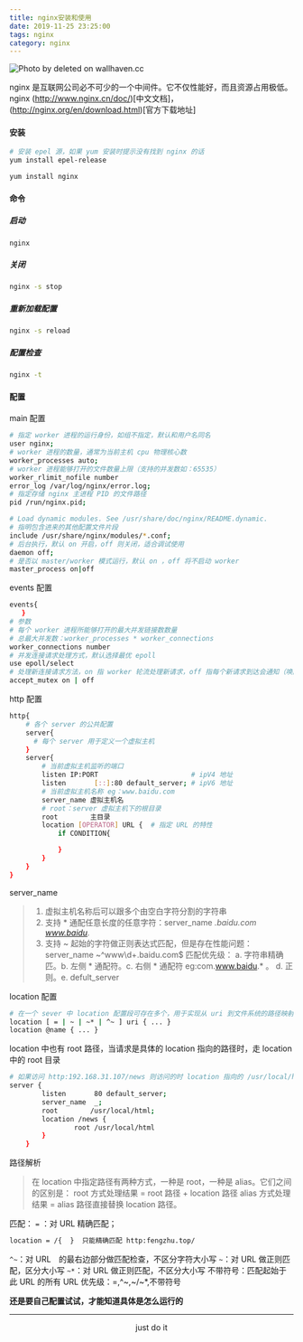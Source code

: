 ```yaml
---
title: nginx安装和使用
date: 2019-11-25 23:25:00
tags: nginx
category: nginx
---
```


![Photo by deleted on wallhaven.cc](/nginx.png)

nginx 是互联网公司必不可少的一个中间件。它不仅性能好，而且资源占用极低。nginx (http://www.nginx.cn/doc/)[中文文档]，(http://nginx.org/en/download.html)[官方下载地址]

<!--more-->


#### 安装

```bash
# 安装 epel 源，如果 yum 安装时提示没有找到 nginx 的话
yum install epel-release

yum install nginx
```

#### 命令

##### 启动
```bash
nginx
```
##### 关闭
```bash
nginx -s stop
```
##### 重新加载配置
```bash
nginx -s reload
```

##### 配置检查
```bash
nginx -t
```

#### 配置

main 配置

```bash
# 指定 worker 进程的运行身份，如组不指定，默认和用户名同名
user nginx;
# worker 进程的数量，通常为当前主机 cpu 物理核心数
worker_processes auto;
# worker 进程能够打开的文件数量上限（支持的并发数如：65535）
worker_rlimit_nofile number
error_log /var/log/nginx/error.log;
# 指定存储 nginx 主进程 PID 的文件路径
pid /run/nginx.pid;

# Load dynamic modules. See /usr/share/doc/nginx/README.dynamic.
# 指明包含进来的其他配置文件片段
include /usr/share/nginx/modules/*.conf;
# 后台执行，默认 on 开启，off 则关闭，适合调试使用
daemon off;
# 是否以 master/worker 模式运行，默认 on ，off 将不启动 worker
master_process on|off
```
events 配置

```bash
events{
   }
# 参数
# 每个 worker 进程所能够打开的最大并发链接数数量
# 总最大并发数：worker_processes * worker_connections
worker_connections number
# 并发连接请求处理方式，默认选择最优 epoll
use epoll/select
# 处理新连接请求方法，on 指 worker 轮流处理新请求，off 指每个新请求到达会通知（唤醒）所有 worker 进程，但是只有一个进程可以获得连接，造成‘惊群’，影响性能。
accept_mutex on | off
```
http 配置
 
```bash
http{
    # 各个 server 的公共配置
    server{
      # 每个 server 用于定义一个虚拟主机  
    }
    server{
        # 当前虚拟主机监听的端口
        listen IP:PORT                       # ipV4 地址
        listen       [::]:80 default_server; # ipV6 地址
        # 当前虚拟主机名称 eg：www.baidu.com
        server_name 虚拟主机名
        # root：server 虚拟主机下的根目录
        root        主目录
        location [OPERATOR] URL {  # 指定 URL 的特性
            if CONDITION{

            }
        }
    }
}
```
server_name

> 1. 虚拟主机名称后可以跟多个由空白字符分割的字符串
> 2. 支持 * 通配任意长度的任意字符：server_name *.baidu.com www.baidu.*
> 3. 支持 ~ 起始的字符做正则表达式匹配，但是存在性能问题：server_name ~^www\d+\.baidu\.com$
> 匹配优先级：
> a. 字符串精确匹。b. 左侧 * 通配符。c. 右侧 * 通配符 eg:com.www.baidu.* 。 d. 正则。e. defult_server



location 配置

```bash
# 在一个 sever 中 location 配置段可存在多个，用于实现从 uri 到文件系统的路径映射，nginx 会根据用户请求的 uri 来检查定义的所有 location,并找出一个最佳匹配进行应用。
location [ = | ~ | ~* | ^~ ] uri { ... }
location @name { ... }
```
location 中也有 root 路径，当请求是具体的 location 指向的路径时，走 location 中的 root 目录
```bash
# 如果访问 http:192.168.31.107/news 则访问的时 location 指向的 /usr/local/html/news 目录下的文件，不带路径则访问的是 server 下 root 目录下的文件
server {
        listen       80 default_server;
        server_name  _;
        root        /usr/local/html;
        location /news {
                root /usr/local/html
        }
    }
```

路径解析
> 在 location 中指定路径有两种方式，一种是 root，一种是 alias。它们之间的区别是：
> root 方式处理结果 = root 路径 + location 路径
> alias 方式处理结果 = alias 路径直接替换 location 路径。



匹配：
`=` ：对 URL 精确匹配；
```bash
location = /{  }  只能精确匹配 http:fengzhu.top/  
```
`^~`：对 URL　的最右边部分做匹配检查，不区分字符大小写
`~`：对 URL 做正则匹配，区分大小写
`~*`：对 URL 做正则匹配，不区分大小写
不带符号：匹配起始于此 URL 的所有 URL
优先级：=,^~,~/~*,不带符号

**还是要自己配置试试，才能知道具体是怎么运行的**

***

<center>just do it</center>